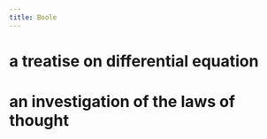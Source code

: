 ```yaml
---
title: Boole
---
```


# a treatise on differential equation

# an investigation of the laws of thought
